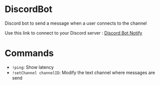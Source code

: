 # DiscordBot
Discord bot to send a message when a user connects to the channel

Use this link to connect to your Discord server : [Discord Bot Notify](https://discord.com/oauth2/authorize?client_id=772428860683845672&scope=bot&permissions=8)

# Commands
- `!ping`: Show latency
- `!setChannel channelID`: Modify the text channel where messages are send
